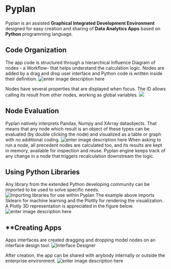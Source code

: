 # **Pyplan**
Pyplan is an assisted **Graphical Integrated Development Environment** designed for easy creation and sharing of **Data Analytics Apps** based on **Python** programming language.

## **Code Organization**
The app code is structured through a hierarchical Influence Diagram of nodes - a Workflow- that helps understand the calculation logic.
Nodes are added by a drag and drop user interface and Python code is written inside their definition. 
![enter image description here](http://img.pyplan.org/index_node_code.png)

Nodes have several properties that are displayed when focus. The ID allows calling its result from other nodes, working as global variables.
![](http://img.pyplan.org/index_node_properties1.png)


## **Node Evaluation**
Pyplan natively interprets Pandas, Numpy and XArray dataobjects. That means that any node which result is an object of these types can be evaluated (by double clicking the node) and visualized as a table or graph with no additional coding.
![enter image description here](http://img.pyplan.org/index_node_result.png)
When asking to run a node, all precedent nodes are calculated too, and its results are kept in memory, available for inspection and reuse. Pyplan engine keeps track of any change in a node that triggers recalculation downstream the logic.

## **Using Python Libraries**
Any library from the extended Python developing community can be imported to be used to solve specific needs.
![Importing libraries for use within Pyplan](http://img.pyplan.org/index_import_lib.png)
The example above imports Sklearn for machine learning and the Plottly for rendering the visualization. A Plotly 3D representation is appreciated in the figure below.
![enter image description here](http://img.pyplan.org/index_plotly_graph.png)

## **Creating Apps
Apps interfaces are created dragging and dropping model nodes on an interface design tool.
![Interface Designer](http://img.pyplan.org/index_new_interface.png)

After creation, the app can be shared with anybody internally or outside the enterprise environment.
![enter image description here](http://img.pyplan.org/index_share_app_ext.png)
<!--stackedit_data:
eyJoaXN0b3J5IjpbLTExNzYzMjM2NTQsLTExMzM5OTA1NzAsNj
I4MDYyMTk5LC0xNzA2NzQ1NDE3LC0xODY5Mjc5NDIsODc4OTk1
NDgsLTIwNjgzNTIwMzcsODAwNTI5MjAyLDE3NzU0MDg0MCwtMT
Q4MzQ3NTYxMywtMTgwMDMxNDgyMywxOTc0NDczNTg1LC0xOTgy
ODI2MjU2LC0yNDEzNjk5MzksLTYzNjM0NjQ3OCw5NzY4ODg3Nj
AsOTcxMjc1MzA2LDE2OTg2MDUyMTQsMTgyNjM4NzUwNSwxMTkz
ODI5NjcxXX0=
-->